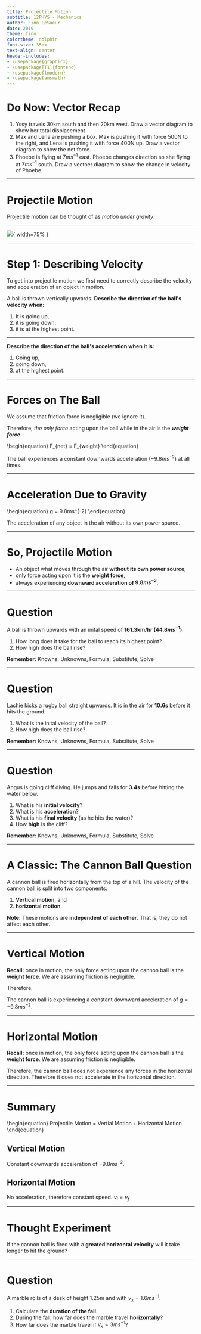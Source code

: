 ```yaml
---
title: Projectile Motion
subtitle: 12PHYS - Mechanics
author: Finn LeSueur
date: 2019
theme: finn
colortheme: dolphin
font-size: 35px
text-align: center
header-includes:
- \usepackage{graphicx}
- \usepackage[T1]{fontenc}
- \usepackage{lmodern}
- \usepackage{amsmath}
---
```


# Do Now: Vector Recap
1. Yssy travels 30km south and then 20km west. Draw a vector diagram to show her total displacement.
2. Max and Lena are pushing a box. Max is pushing it with force 500N to the right, and Lena is pushing it with force 400N up. Draw a vector diagram to show the net force.
3. Phoebe is flying at $7ms^{-1}$ east. Phoebe changes direction so she flying at $7ms^{-1}$ south. Draw a vectoer diagram to show the change in velocity of Phoebe.

---

# Projectile Motion
Projectile motion can be thought of as _motion under gravity_.

---

![](../assets/ideal-world-meme.jpg){ width=75% }

---

# Step 1: Describing Velocity
To get into projectile motion we first need to correctly describe the velocity and acceleration of an object in motion.

A ball is thrown vertically upwards. __Describe the direction of the ball's velocity when:__

1. It is going up,
2. it is going down,
3. it is at the highest point.

---

__Describe the direction of the ball's acceleration when it is:__

1. Going up,
2. going down,
3. at the highest point.

---

# Forces on The Ball
We assume that friction force is negligible (we ignore it).

Therefore, _the only force_ acting upon the ball while in the air is the *__weight force__*.

\begin{equation}
	F_{net} = F_{weight}
\end{equation}

The ball experiences a constant downwards acceleration ($-9.8ms^{-2}$) at all times.

---

# Acceleration Due to Gravity
\begin{equation}
	g = 9.8ms^{-2}
\end{equation}

The acceleration of any object in the air without its own power source.

---

# So, Projectile Motion

- An object what moves through the air __without its own power source__,
- only force acting upon it is the __weight force__,
- always experiencing __downward acceleration of $9.8ms^{-2}$__.

---

# Question
A ball is thrown upwards with an inital speed of __161.3km/hr ($44.8ms^{-1}$)__.

1. How long does it take for the ball to reach its highest point?
2. How high does the ball rise?

__Remember:__ Knowns, Unknowns, Formula, Substitute, Solve

---

# Question
Lachie kicks a rugby ball straight upwards. It is in the air for __10.6s__ before it hits the ground.

1. What is the inital velocity of the ball?
2. How high does the ball rise?

__Remember:__ Knowns, Unknowns, Formula, Substitute, Solve

---

# Question
Angus is going cliff diving. He jumps and falls for __3.4s__ before hitting the water below.

1. What is his __initial velocity__?
2. What is his __acceleration__?
3. What is his __final velocity__ (as he hits the water)?
4. How __high__ is the cliff?

__Remember:__ Knowns, Unknowns, Formula, Substitute, Solve

---

# A Classic: The Cannon Ball Question

A cannon ball is fired horizontally from the top of a hill.
The velocity of the cannon ball is split into two components:

1. __Vertical motion__, and
2. __horizontal motion__.

__Note:__ These motions are __independent of each other__. That is, they do not affect each other.

---

# Vertical Motion

__Recall:__ once in motion, the only force acting upon the cannon ball is the __weight force__. We are assuming friction is negligible.

Therefore:

The cannon ball is experiencing a constant downward acceleration of $g=-9.8ms^{-2}$.

---

# Horizontal Motion

__Recall:__ once in motion, the only force acting upon the cannon ball is the __weight force__. We are assuming friction is negligible.

Therefore, the cannon ball does not experience any forces in the horizontal direction. Therefore it does not accelerate in the horizontal direction.

---

# Summary

\begin{equation}
	Projectile Motion = Vertial Motion + Horizontal Motion
\end{equation}

## Vertical Motion
Constant downwards acceleration of $-9.8ms^{-2}$.

## Horizontal Motion
No acceleration, therefore constant speed. $v_{i} = v_{f}$

---

# Thought Experiment
If the cannon ball is fired with a __greated horizontal velocity__ will it take longer to hit the ground?

---

# Question
A marble rolls of a desk of height 1.25m and with $v_{x} = 1.6ms^{-1}$.

1. Calculate the __duration of the fall__.
2. During the fall, how far does the marble travel __horizontally__?
3. How far does the marble travel if $v_{x} = 3ms^{-1}$?

